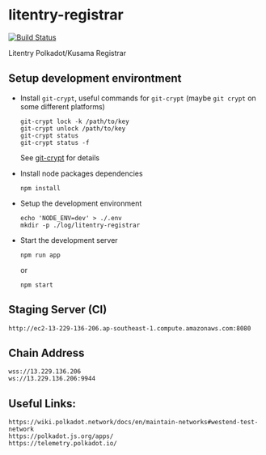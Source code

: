 # litentry-registrar
[![Build Status](https://travis-ci.org/litentry/litentry-registrar.svg?branch=master)](https://travis-ci.org/litentry/litentry-registrar)

Litentry Polkadot/Kusama Registrar

## Setup development environtment

- Install `git-crypt`, useful commands for `git-crypt` (maybe `git crypt` on some different platforms)

    ```
    git-crypt lock -k /path/to/key
    git-crypt unlock /path/to/key
    git-crypt status
    git-crypt status -f
    ```

    See [git-crypt](https://github.com/AGWA/git-crypt) for details

- Install node packages dependencies

    ```
    npm install
    ```

- Setup the development environment

    ```
    echo 'NODE_ENV=dev' > ./.env
    mkdir -p ./log/litentry-registrar
    ```

- Start the development server

    ```
    npm run app
    ```
    or

    ```
    npm start
    ```


## Staging Server (CI)

```
http://ec2-13-229-136-206.ap-southeast-1.compute.amazonaws.com:8080
```

## Chain Address
```
wss://13.229.136.206
ws://13.229.136.206:9944
```

## Useful Links:

```
https://wiki.polkadot.network/docs/en/maintain-networks#westend-test-network
https://polkadot.js.org/apps/
https://telemetry.polkadot.io/
```
